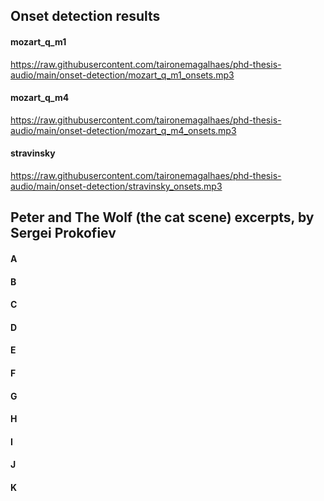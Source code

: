 ## Onset detection results

#### mozart_q_m1
https://raw.githubusercontent.com/taironemagalhaes/phd-thesis-audio/main/onset-detection/mozart_q_m1_onsets.mp3

#### mozart_q_m4
https://raw.githubusercontent.com/taironemagalhaes/phd-thesis-audio/main/onset-detection/mozart_q_m4_onsets.mp3

#### stravinsky
https://raw.githubusercontent.com/taironemagalhaes/phd-thesis-audio/main/onset-detection/stravinsky_onsets.mp3


## Peter and The Wolf (the cat scene) excerpts, by Sergei Prokofiev

#### A

#### B

#### C

#### D

#### E

#### F

#### G

#### H

#### I

#### J

#### K

